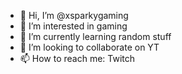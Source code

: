 - 👋 Hi, I’m @xsparkygaming
- 👀 I’m interested in gaming
- 🌱 I’m currently learning random stuff
- 💞️ I’m looking to collaborate on YT
- 📫 How to reach me: Twitch

<!---
xsparkygaming/xsparkygaming is a ✨ special ✨ repository because its `README.md` (this file) appears on your GitHub profile.
You can click the Preview link to take a look at your changes.
--->
